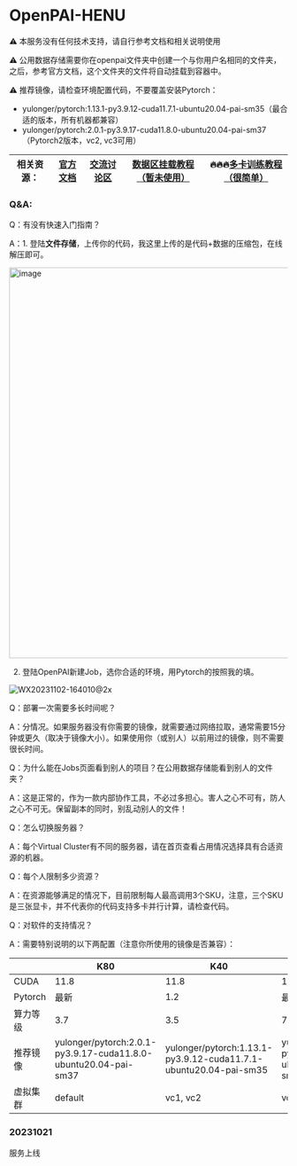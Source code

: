 # OpenPAI-HENU

⚠️ 本服务没有任何技术支持，请自行参考文档和相关说明使用

⚠️ 公用数据存储需要你在openpai文件夹中创建一个与你用户名相同的文件夹，之后，参考官方文档，这个文件夹的文件将自动挂载到容器中。

⚠️ 推荐镜像，请检查环境配置代码，不要覆盖安装Pytorch：
  - yulonger/pytorch:1.13.1-py3.9.12-cuda11.7.1-ubuntu20.04-pai-sm35（最合适的版本，所有机器都兼容）
  - yulonger/pytorch:2.0.1-py3.9.17-cuda11.8.0-ubuntu20.04-pai-sm37（Pytorch2版本，vc2, vc3可用）

| 相关资源： | [官方文档](https://openpai.readthedocs.io/zh_CN/latest/manual/cluster-user/index.html) | [交流讨论区](https://github.com/yurhett/OpenPAI-HENU/issues) | [数据区挂载教程（暂未使用）](https://kb.synology.cn/zh-cn/DSM/tutorial/How_to_access_files_on_Synology_NAS_with_WebDAV) | 🔥🔥🔥[多卡训练教程（很简单）](https://pytorch.org/tutorials/beginner/blitz/data_parallel_tutorial.html) |
| ---------- | ------------------------------------------------------------ | ------------------------------------------------------------ | ------------------------------------------------------------ | ------------------------------------------------------------ |

### Q&A:
Q：有没有快速入门指南？

A：1. 登陆**文件存储**，上传你的代码，我这里上传的是代码+数据的压缩包，在线解压即可。

<img width="705" alt="image" src="https://github.com/yurhett/OpenPAI-HENU/assets/46419702/16b599bc-63fa-46e0-9b5f-8875423f248c">

2. 登陆OpenPAI新建Job，选你合适的环境，用Pytorch的按照我的填。

![WX20231102-164010@2x](https://github.com/yurhett/OpenPAI-HENU/assets/46419702/980a0a4a-7488-46b1-9382-221222a44bb7)

Q：部署一次需要多长时间呢？

A：分情况。如果服务器没有你需要的镜像，就需要通过网络拉取，通常需要15分钟或更久（取决于镜像大小）。如果使用你（或别人）以前用过的镜像，则不需要很长时间。

Q：为什么能在Jobs页面看到别人的项目？在公用数据存储能看到别人的文件夹？

A：这是正常的，作为一款内部协作工具，不必过多担心。害人之心不可有，防人之心不可无。保留副本的同时，别乱动别人的文件！

Q：怎么切换服务器？

A：每个Virtual Cluster有不同的服务器，请在首页查看占用情况选择具有合适资源的机器。

Q：每个人限制多少资源？

A：在资源能够满足的情况下，目前限制每人最高调用3个SKU，注意，三个SKU是三张显卡，并不代表你的代码支持多卡并行计算，请检查代码。

Q：对软件的支持情况？

A：需要特别说明的以下两配置（注意你所使用的镜像是否兼容）：

|          | K80                                                          | K40                                                          | V100S                                                        |
| -------- | ------------------------------------------------------------ | ------------------------------------------------------------ | ------------------------------------------------------------ |
| CUDA     | 11.8                                                         | 11.8                                                         | 12.2                                                         |
| Pytorch  | 最新                                                         | 1.2                                                          | 最新                                                         |
| 算力等级 | 3.7                                                          | 3.5                                                          | 7.0                                                          |
| 推荐镜像 | yulonger/pytorch:2.0.1-py3.9.17-cuda11.8.0-ubuntu20.04-pai-sm37 | yulonger/pytorch:1.13.1-py3.9.12-cuda11.7.1-ubuntu20.04-pai-sm35 | yulonger/pytorch:2.0.1-py3.9.17-cuda11.8.0-ubuntu20.04-pai-sm37 |
| 虚拟集群 | default                                                 | vc1, vc2                                                          | vc3                                                          |


### 20231021

服务上线

